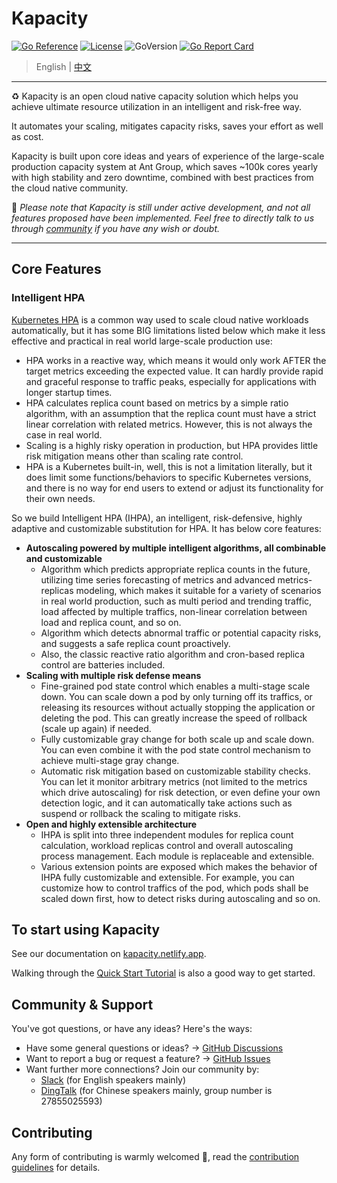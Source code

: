 # Kapacity

[![Go Reference](https://pkg.go.dev/badge/github.com/traas-stack/kapacity.svg)](https://pkg.go.dev/github.com/traas-stack/kapacity)
[![License](https://img.shields.io/github/license/traas-stack/kapacity)](https://www.apache.org/licenses/LICENSE-2.0.html)
![GoVersion](https://img.shields.io/github/go-mod/go-version/traas-stack/kapacity)
[![Go Report Card](https://goreportcard.com/badge/github.com/traas-stack/kapacity)](https://goreportcard.com/report/github.com/traas-stack/kapacity)

> English | [中文](README_zh.md)

---

♻️ Kapacity is an open cloud native capacity solution which helps you achieve ultimate resource utilization in an intelligent and risk-free way.

It automates your scaling, mitigates capacity risks, saves your effort as well as cost.

Kapacity is built upon core ideas and years of experience of the large-scale production capacity system at Ant Group, which saves ~100k cores yearly with high stability and zero downtime, combined with best practices from the cloud native community.

🚀 _Please note that Kapacity is still under active development, and not all features proposed have been implemented. Feel free to directly talk to us through [community](#community--support) if you have any wish or doubt._

---

## Core Features

### Intelligent HPA

[Kubernetes HPA](https://kubernetes.io/docs/tasks/run-application/horizontal-pod-autoscale/) is a common way used to scale cloud native workloads automatically, but it has some BIG limitations listed below which make it less effective and practical in real world large-scale production use:

* HPA works in a reactive way, which means it would only work AFTER the target metrics exceeding the expected value. It can hardly provide rapid and graceful response to traffic peaks, especially for applications with longer startup times.
* HPA calculates replica count based on metrics by a simple ratio algorithm, with an assumption that the replica count must have a strict linear correlation with related metrics. However, this is not always the case in real world.
* Scaling is a highly risky operation in production, but HPA provides little risk mitigation means other than scaling rate control.
* HPA is a Kubernetes built-in, well, this is not a limitation literally, but it does limit some functions/behaviors to specific Kubernetes versions, and there is no way for end users to extend or adjust its functionality for their own needs.

So we build Intelligent HPA (IHPA), an intelligent, risk-defensive, highly adaptive and customizable substitution for HPA. It has below core features:

* **Autoscaling powered by multiple intelligent algorithms, all combinable and customizable**
  * Algorithm which predicts appropriate replica counts in the future, utilizing time series forecasting of metrics and advanced metrics-replicas modeling, which makes it suitable for a variety of scenarios in real world production, such as multi period and trending traffic, load affected by multiple traffics, non-linear correlation between load and replica count, and so on.
  * Algorithm which detects abnormal traffic or potential capacity risks, and suggests a safe replica count proactively.
  * Also, the classic reactive ratio algorithm and cron-based replica control are batteries included.
* **Scaling with multiple risk defense means**
  * Fine-grained pod state control which enables a multi-stage scale down. You can scale down a pod by only turning off its traffics, or releasing its resources without actually stopping the application or deleting the pod. This can greatly increase the speed of rollback (scale up again) if needed.
  * Fully customizable gray change for both scale up and scale down. You can even combine it with the pod state control mechanism to achieve multi-stage gray change.
  * Automatic risk mitigation based on customizable stability checks. You can let it monitor arbitrary metrics (not limited to the metrics which drive autoscaling) for risk detection, or even define your own detection logic, and it can automatically take actions such as suspend or rollback the scaling to mitigate risks.
* **Open and highly extensible architecture**
  * IHPA is split into three independent modules for replica count calculation, workload replicas control and overall autoscaling process management. Each module is replaceable and extensible.
  * Various extension points are exposed which makes the behavior of IHPA fully customizable and extensible. For example, you can customize how to control traffics of the pod, which pods shall be scaled down first, how to detect risks during autoscaling and so on.

## To start using Kapacity

See our documentation on [kapacity.netlify.app](https://kapacity.netlify.app).

Walking through the [Quick Start Tutorial](https://kapacity.netlify.app/docs/getting-started/) is also a good way to get started.

## Community & Support

You've got questions, or have any ideas? Here's the ways:

* Have some general questions or ideas? → [GitHub Discussions](https://github.com/traas-stack/kapacity/discussions)
* Want to report a bug or request a feature? → [GitHub Issues](https://github.com/traas-stack/kapacity/issues)
* Want further more connections? Join our community by:
  * [Slack](https://join.slack.com/t/traas-kapacity/shared_invite/zt-1w1esmmk5-bNy3~IuGeCWQ21UmCexcrA) (for English speakers mainly)
  * [DingTalk](https://qr.dingtalk.com/action/joingroup?code=v1,k1,7qkY1oyphgJvdUE4nJ1EcnNvE2JhmoNXBgdVTvD3AX0=&_dt_no_comment=1&origin=11) (for Chinese speakers mainly, group number is 27855025593)

## Contributing

Any form of contributing is warmly welcomed 🤗, read the [contribution guidelines](https://kapacity.netlify.app/docs/contribution-guidelines/) for details.
